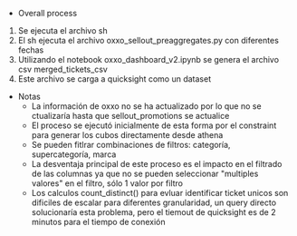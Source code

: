 * Overall process

1. Se ejecuta el archivo sh
2. El sh ejecuta el archivo oxxo_sellout_preaggregates.py con diferentes fechas
3. Utilizando el notebook oxxo_dashboard_v2.ipynb se genera el archivo csv merged_tickets_csv
4. Este archivo se carga a quicksight como un dataset


* Notas
  - La información de oxxo no se ha actualizado por lo que no se ctualizaría hasta que sellout_promotions se actualice
  - El proceso se ejecutó inicialmente de esta forma por el constraint para generar los cubos directamente desde athena
  - Se pueden fitlrar combinaciones de filtros: categoría, supercategoría, marca
  - La desventaja principal de este proceso es el impacto en el filtrado de las columnas ya que no se pueden seleccionar "multiples valores" en el filtro, sólo 1 valor por filtro
  - Los calculos count_distinct() para evluar identificar ticket unicos son dificiles de escalar para diferentes granularidad, un query directo solucionaría esta problema, pero el tiemout de quicksight es de 2 minutos para el tiempo de conexión

